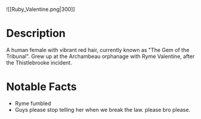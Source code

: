 ![[Ruby_Valentine.png|300]]

# Description
A human female with vibrant red hair, currently known as "The Gem of the Tribunal". Grew up at the Archambeau orphanage with Ryme Valentine, after the Thistlebrooke incident. 


# Notable Facts
- Ryme fumbled 
- Guys please stop telling her when we break the law. please bro please.